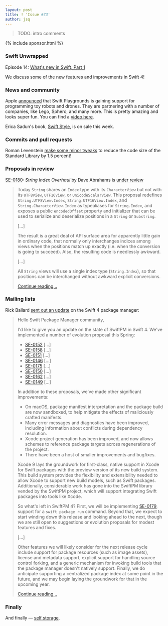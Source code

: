 ```yaml
---
layout: post
title: ! 'Issue #73'
author: jsq
---
```


> TODO: intro comments

<!--excerpt-->

{% include sponsor.html %}

### Swift Unwrapped

Episode 14: [What's new in Swift, Part 1](https://spec.fm/podcasts/swift-unwrapped/70808)

We discuss some of the new features and improvements in Swift 4!

### News and community

Apple [announced](https://www.apple.com/newsroom/2017/06/swift-playgrounds-expands-coding-education-to-robots-drones-and-musical-instruments/) that Swift Playgrounds is gaining support for programming toy robots and drones. They are partnering with a number of companies, like Lego, Sphero, and many more. This is pretty amazing and looks super fun. You can find a [video here](https://www.youtube.com/watch?v=v7926MzvXOQ).

Erica Sadun's book, [Swift Style](http://ericasadun.com/2017/06/01/swift-style-wwdc-sale/), is on sale this week.

### Commits and pull requests

Roman Levenstein [make some minor tweaks](https://github.com/apple/swift/pull/10096) to reduce the code size of the Standard Library by 1.5 percent!

### Proposals in review

[SE-0180](https://github.com/apple/swift-evolution/blob/master/proposals/0180-string-index-overhaul.md): *String Index Overhaul* by Dave Abrahams is [under review](https://lists.swift.org/pipermail/swift-evolution-announce/2017-June/000384.html)

> Today `String` shares an `Index` type with its `CharacterView` but not with its `UTF8View`, `UTF16View`, or `UnicodeScalarView`.  This proposal redefines `String.UTF8View.Index`, `String.UTF16View.Index`, and `String.CharacterView.Index` as typealiases for `String.Index`, and exposes a public `encodedOffset` property and initializer that can be used to serialize and deserialize positions in a `String` or `Substring`.
>
> [...]
>
> The result is a great deal of API surface area for apparently little gain in ordinary code, that normally only interchanges indices among views when the positions match up exactly (i.e. when the conversion is going to succeed).  Also, the resulting code is needlessly awkward.
>
> [...]
>
> All `String` views will use a single index type (`String.Index`), so that positions can be interchanged without awkward explicit conversions.
>
> [Continue reading...](https://github.com/apple/swift-evolution/blob/master/proposals/0180-string-index-overhaul.md)

### Mailing lists

Rick Ballard [sent out an update](https://lists.swift.org/pipermail/swift-evolution/Week-of-Mon-20170605/037002.html) on the Swift 4 package manager:

> Hello Swift Package Manager community,
>
> I'd like to give you an update on the state of SwiftPM in Swift 4. We've implemented a number of evolution proposal this Spring:
>
> - [SE-0152](https://github.com/apple/swift-evolution/blob/master/proposals/0152-package-manager-tools-version.md) [...]
> - [SE-0158](https://github.com/apple/swift-evolution/blob/master/proposals/0158-package-manager-manifest-api-redesign.md) [...]
> - [SE-0151](https://github.com/apple/swift-evolution/blob/master/proposals/0151-package-manager-swift-language-compatibility-version.md) [...]
> - [SE-0146](https://github.com/apple/swift-evolution/blob/master/proposals/0146-package-manager-product-definitions.md) [...]
> - [SE-0175](https://github.com/apple/swift-evolution/blob/master/proposals/0175-package-manager-revised-dependency-resolution.md) [...]
> - [SE-0150](https://github.com/apple/swift-evolution/blob/master/proposals/0150-package-manager-branch-support.md) [...]
> - [SE-0162](https://github.com/apple/swift-evolution/blob/master/proposals/0162-package-manager-custom-target-layouts.md) [...]
> - [SE-0149](https://github.com/apple/swift-evolution/blob/master/proposals/0149-package-manager-top-of-tree.md) [...]
>
> In addition to these proposals, we've made other significant improvements:
>
> - On macOS, package manifest interpretation and the package build are now sandboxed, to help mitigate the effects of maliciously crafted manifests.
> - Many error messages and diagnostics have been improved, including information about conflicts during dependency resolution.
> - Xcode project generation has been improved, and now allows schemes to reference package targets across regenerations of the project.
> - There have been a host of smaller improvements and bugfixes.
>
> Xcode 9 lays the groundwork for first-class, native support in Xcode for Swift packages with the preview version of its new build system. This build system provides the flexibility and extensibility needed to allow Xcode to support new build models, such as Swift packages. Additionally, considerable work has gone into the SwiftPM library vended by the SwiftPM project, which will support integrating Swift packages into tools like Xcode.
>
> So what's left in SwiftPM 4? First, we will be implementing [SE-0179](https://github.com/apple/swift-evolution/blob/master/proposals/0179-swift-run-command.md), support for a `swift package run` command. Beyond that, we expect to start winding down this release and looking ahead to the next, though we are still open to suggestions or evolution proposals for modest features and fixes.
>
> [...]
>
> Other features we will likely consider for the next release cycle include support for package resources (such as image assets), license and metadata support, explicit support for handling source control forking, and a generic mechanism for invoking build tools that the package manager doesn't natively support. Finally, we do anticipate supporting a centralized package index at some point in the future, and we may begin laying the groundwork for that in the upcoming year.
>
> [Continue reading...](https://lists.swift.org/pipermail/swift-evolution/Week-of-Mon-20170605/037002.html)

### Finally

And finally &mdash; [self storage](https://twitter.com/NeoNacho/status/871143591258734594).

